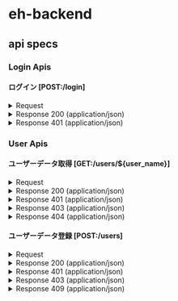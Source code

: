# eh-backend
## api specs
### Login Apis
#### ログイン [POST:/login]
<details><summary>Request</summary><div>
    + Body
        ```json
        {
            "user_name": "admin1",// required,max=64
            "password":"secret"// required
        }
        ```
</div></details>

<details><summary>Response 200 (application/json)</summary><div>
    + Body

        ```json
        {
            "session_token": "c9a882ce-b2f4-465a-821b-2871f9325fd1"
        }
        ```
</div></details>

<details><summary>Response 401 (application/json)</summary><div>

    + Body
        ```json
        {
            "message": "Error message"
        }
        ```
</div></details>

### User Apis
#### ユーザーデータ取得 [GET:/users/${user_name}]
<details><summary>Request</summary><div>
    + Header
        ```json
        // required
        // issue with login api
        x-session-token:e261c5e5-02ad-49da-a90d-19a6c6eecb75
        ```
</div></details>

<details><summary>Response 200 (application/json)</summary><div>
    + Body

        ```json
        {
            "user": {
                "id": "admin1",
                "first_name": "admin",
                "family_name": "developper",
                "password": "", // always empty
                "roles": [
                    "ADMIN"
                ]
            }
        }
        ```
</div></details>

<details><summary>Response 401 (application/json)</summary><div>
    + Body
        ```json
        {
            "message": "Error message"
        }
        ```
</div></details>

<details><summary>Response 403 (application/json)</summary><div>
    + Body
        ```json
        {
            "message": "Error message"
        }
        ```
</div></details>

<details><summary>Response 404 (application/json)</summary><div>
    + Body

        ```json
        {
            "message": "Error message"
        }
        ```
</div></details>

#### ユーザーデータ登録 [POST:/users]
<details><summary>Request</summary><div>
    + Header
        ```json
        // optional
        // can be executed without login
        x-master-key:xxxxxxxxxxxxxxxxxxxxxx
        // optional
        // issue with login api
        x-session-token:e261c5e5-02ad-49da-a90d-19a6c6eecb75
        ```
    + Body
        ```json
        {
            "user": {
                "id": "admin1", // required,max=64
                "first_name": "admin", // required,max=300
                "family_name": "developper", // required,max=300
                "password":"secret", // required
                "roles":["ADMIN"] // "ADMIN","CORP","GENE",min_size=1
            }
        }
        ```
</div></details>

<details><summary>Response 200 (application/json)</summary><div>
    + Body

        ```json
        {}
        ```
</div></details>
<details><summary>Response 401 (application/json)</summary><div>
    + Body
        ```json
        {
            "message": "Error message"
        }
        ```
</div></details>
<details><summary>Response 403 (application/json)</summary><div>
    + Body
        ```json
        {
            "message": "Error message"
        }
        ```
</div></details>
<details><summary>Response 409 (application/json)</summary><div>
    + Body

        ```json
        {
            "message": "Error message"
        }
        ```
</div></details>
